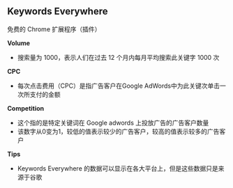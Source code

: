 

## Keywords Everywhere

免费的 Chrome 扩展程序（插件）

**Volume**
- 搜索量为 1000，表示人们在过去 12 个月内每月平均搜索此关键字 1000 次

**CPC**
- 每次点击费用（CPC）是指广告客户在Google AdWords中为此关键次单击一次所支付的金额


**Competition**
- 这个指的是特定关键词在 Google adwords 上投放广告的广告客户数量
- 该数字从0变为1，较低的值表示较少的广告客户，较高的值表示较多的广告客户


**Tips**
- Keywords Everywhere 的数据可以显示在各大平台上，但是这些数据只是来源于谷歌